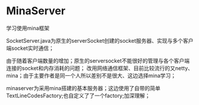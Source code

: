 MinaServer
==========

学习使用mina框架

SocketServer.java为原生的serverSocket创建的socket服务器、实现与多个客户端socket实时通信；

由于随着客户端数量的增加；原生的serversocket不能很好的管理与各个客户端连接的socket和内存消耗的问题；
改用网络通信框架、目前比较流行的又netty、mina；由于主要作者是同一个人所以差别不是很大、这边选择mina学习；

minaserver为采用mina搭建的基本服务器；这边使用了自带的简单TextLineCodesFactory;也自定义了了一个factory;加深理解；
